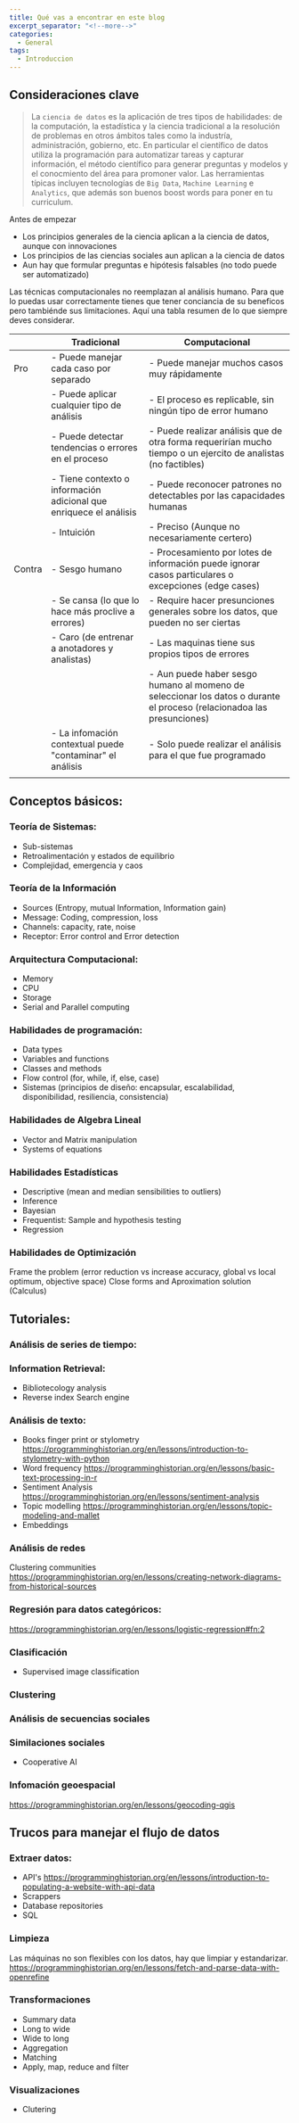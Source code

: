 ```yaml
---
title: Qué vas a encontrar en este blog
excerpt_separator: "<!--more-->"
categories:
  - General
tags:
  - Introduccion
---
```


## Consideraciones clave

> La `ciencia de datos` es la aplicación de tres tipos de habilidades:
de la computación, la estadística y la ciencia tradicional a la resolución de problemas en otros ámbitos tales como la industría, administración, gobierno, etc. En particular el científico de datos utiliza la programación para automatizar tareas y capturar información, el método científico para generar preguntas y modelos y el conocmiento del área para promoner valor. Las herramientas típicas incluyen tecnologías de `Big Data`, `Machine Learning` e `Analytics`, que además son buenos boost words para poner en tu curriculum.

Antes de empezar  

- Los principios generales de la ciencia aplican a la ciencia de datos, aunque con innovaciones
- Los principios de las ciencias sociales aun aplican a la ciencia de datos
- Aun hay que formular preguntas e hipótesis falsables (no todo puede ser automatizado)


Las técnicas computacionales no reemplazan al análisis humano. Para que lo puedas usar correctamente tienes que tener conciancia de su beneficos pero tambiénde sus limitaciones. Aquí una tabla resumen de lo que siempre deves considerar.

|   |  Tradicional |   Computacional |
|-------|--------|---------|
| Pro | - Puede manejar cada caso por separado | - Puede manejar muchos casos  muy rápidamente |
|   | - Puede aplicar cualquier tipo de análisis   |   - El proceso es replicable, sin ningún tipo de error humano |
|   | - Puede detectar tendencias o errores en el proceso  |  - Puede realizar análisis que de otra forma requerirían mucho tiempo o un ejercito de analistas (no factibles) |
|   | - Tiene contexto o información adicional que enriquece el análisis  | - Puede reconocer patrones no detectables por las capacidades humanas |
|   | - Intuición|  - Preciso (Aunque no necesariamente certero) |
|  Contra |   - Sesgo humano | - Procesamiento por lotes de información puede ignorar casos particulares o excepciones (edge cases) | 
|   | - Se cansa (lo que lo hace más proclive a errores) |  - Require hacer presunciones generales sobre los datos, que pueden no ser ciertas |
|   | - Caro (de entrenar a anotadores y analistas) | - Las maquinas tiene sus propios tipos de errores  |
|   |   | - Aun puede haber sesgo humano al momeno de seleccionar los datos o durante el proceso (relacionadoa las presunciones) |
|   | - La infomación contextual puede "contaminar" el análisis|  - Solo puede realizar el análisis para el que fue programado |
|   |   |   | 

## Conceptos básicos:

### Teoría de Sistemas:
- Sub-sistemas
- Retroalimentación y estados de equilibrio
- Complejidad, emergencia y caos
 

### Teoría de la Información
- Sources (Entropy, mutual Information, Information gain)
- Message: Coding, compression, loss
- Channels: capacity, rate, noise
- Receptor: Error control and Error detection
 

### Arquitectura Computacional:
- Memory
- CPU
- Storage
- Serial and Parallel computing
 

### Habilidades de programación:
- Data types
- Variables and functions
- Classes and methods
- Flow control (for, while, if, else, case)
- Sistemas (principios de diseño: encapsular, escalabilidad, disponibilidad, resiliencia, consistencia)
 

### Habilidades de Algebra Lineal
- Vector and Matrix manipulation
- Systems of equations

### Habilidades Estadísticas
- Descriptive (mean and median sensibilities to outliers)
- Inference
- Bayesian
- Frequentist: Sample and hypothesis testing
- Regression
 
### Habilidades de Optimización
Frame the problem (error reduction vs increase accuracy, global vs local optimum, objective space)
Close forms and Aproximation solution (Calculus)

## Tutoriales:

### Análisis de series de tiempo:

### Information Retrieval:
- Bibliotecology analysis
- Reverse index Search engine

### Análisis de texto:
- Books finger print or stylometry
 https://programminghistorian.org/en/lessons/introduction-to-stylometry-with-python
- Word frequency
 https://programminghistorian.org/en/lessons/basic-text-processing-in-r
- Sentiment Analysis
 https://programminghistorian.org/en/lessons/sentiment-analysis
- Topic modelling
    https://programminghistorian.org/en/lessons/topic-modeling-and-mallet
- Embeddings

### Análisis de redes
Clustering communities
https://programminghistorian.org/en/lessons/creating-network-diagrams-from-historical-sources

### Regresión para datos categóricos:
https://programminghistorian.org/en/lessons/logistic-regression#fn:2

### Clasificación
- Supervised image classification

### Clustering

### Análisis de secuencias sociales

### Similaciones sociales
 - Cooperative AI

### Infomación geoespacial
https://programminghistorian.org/en/lessons/geocoding-qgis


## Trucos para manejar el flujo de datos
### Extraer datos:
 - API's https://programminghistorian.org/en/lessons/introduction-to-populating-a-website-with-api-data
 - Scrappers
 - Database repositories
 - SQL

### Limpieza
Las máquinas no son flexibles con los datos, hay que limpiar y estandarizar.
 https://programminghistorian.org/en/lessons/fetch-and-parse-data-with-openrefine

### Transformaciones
 - Summary data
 - Long to wide
 - Wide to long
 - Aggregation
 - Matching
 - Apply, map, reduce and filter

### Visualizaciones
 - Clutering

